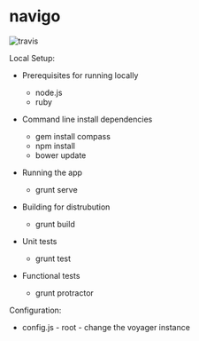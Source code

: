 # navigo
![travis](https://travis-ci.org/voyagersearch/navigo.svg)

Local Setup:

* Prerequisites for running locally
  * node.js
  * ruby

* Command line install dependencies
  * gem install compass
  * npm install
  * bower update

* Running the app
  * grunt serve

* Building for distrubution
  * grunt build

* Unit tests
  * grunt test

* Functional tests
  * grunt protractor
  
Configuration:
* config.js - root - change the voyager instance
